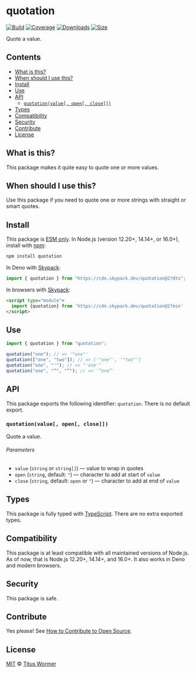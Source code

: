 # quotation

[![Build][build-badge]][build] [![Coverage][coverage-badge]][coverage]
[![Downloads][downloads-badge]][downloads] [![Size][size-badge]][size]

Quote a value.

## Contents

- [What is this?](#what-is-this)
- [When should I use this?](#when-should-i-use-this)
- [Install](#install)
- [Use](#use)
- [API](#api)
  - [`quotation(value[, open[, close]])`](#quotationvalue-open-close)
- [Types](#types)
- [Compatibility](#compatibility)
- [Security](#security)
- [Contribute](#contribute)
- [License](#license)

## What is this?

This package makes it quite easy to quote one or more values.

## When should I use this?

Use this package if you need to quote one or more strings with straight or smart
quotes.

## Install

This package is [ESM only][esm]. In Node.js (version 12.20+, 14.14+, or 16.0+),
install with [npm][npm]:

```sh
npm install quotation
```

In Deno with [Skypack][Skypack]:

```js
import { quotation } from "https://cdn.skypack.dev/quotation@2?dts";
```

In browsers with [Skypack][Skypack]:

```html
<script type="module">
  import {quotation} from 'https://cdn.skypack.dev/quotation@2?min'
</script>
```

## Use

```js
import { quotation } from "quotation";

quotation("one"); // => '"one"'
quotation(["one", "two"]); // => ['"one"', '"two"']
quotation("one", "'"); // => "'one'"
quotation("one", "“", "”"); // => '“one”'
```

## API

This package exports the following identifier: `quotation`. There is no default
export.

### `quotation(value[, open[, close]])`

Quote a value.

###### Parameters

- `value` (`string` or `string[]`) — value to wrap in quotes
- `open` (`string`, default: `"`) — character to add at start of `value`
- `close` (`string`, default: `open` or `"`) — character to add at end of
  `value`

## Types

This package is fully typed with [TypeScript][TypeScript]. There are no extra
exported types.

## Compatibility

This package is at least compatible with all maintained versions of Node.js. As
of now, that is Node.js 12.20+, 14.14+, and 16.0+. It also works in Deno and
modern browsers.

## Security

This package is safe.

## Contribute

Yes please! See [How to Contribute to Open Source][contribute].

## License

[MIT][license] © [Titus Wormer][author]

<!-- Definitions -->

[build-badge]: https://github.com/wooorm/quotation/workflows/main/badge.svg
[build]: https://github.com/wooorm/quotation/actions
[coverage-badge]: https://img.shields.io/codecov/c/github/wooorm/quotation.svg
[coverage]: https://codecov.io/github/wooorm/quotation
[downloads-badge]: https://img.shields.io/npm/dm/quotation.svg
[downloads]: https://www.npmjs.com/package/quotation
[size-badge]: https://img.shields.io/bundlephobia/minzip/quotation.svg
[size]: https://bundlephobia.com/result?p=quotation
[npm]: https://docs.npmjs.com/cli/install
[skypack]: https://www.skypack.dev
[license]: license
[author]: https://wooorm.com
[esm]: https://gist.github.com/sindresorhus/a39789f98801d908bbc7ff3ecc99d99c
[typescript]: https://www.typescriptlang.org
[contribute]: https://opensource.guide/how-to-contribute/
